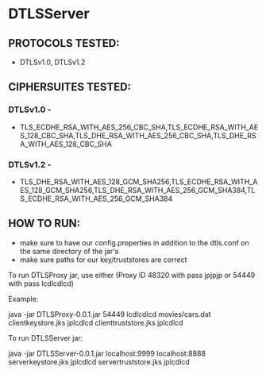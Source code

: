 # DTLSServer
## PROTOCOLS TESTED: 
- DTLSv1.0, DTLSv1.2

## CIPHERSUITES TESTED:
### DTLSv1.0 - 
- TLS_ECDHE_RSA_WITH_AES_256_CBC_SHA,TLS_ECDHE_RSA_WITH_AES_128_CBC_SHA,TLS_DHE_RSA_WITH_AES_256_CBC_SHA,TLS_DHE_RSA_WITH_AES_128_CBC_SHA
### DTLSv1.2 - 
- TLS_DHE_RSA_WITH_AES_128_GCM_SHA256,TLS_ECDHE_RSA_WITH_AES_128_GCM_SHA256,TLS_DHE_RSA_WITH_AES_256_GCM_SHA384,TLS_ECDHE_RSA_WITH_AES_256_GCM_SHA384

## HOW TO RUN:
- make sure to have our config.properties in addition to the dtls.conf on the same directory of the jar's
- make sure paths for our key/truststores are correct

To run DTLSProxy jar, use either (Proxy ID 48320 with pass jpjpjp or 54449 with pass lcdlcdlcd)

Example:

java -jar DTLSProxy-0.0.1.jar 54449 lcdlcdlcd movies/cars.dat  clientkeystore.jks jplcdlcd clienttruststore.jks jplcdlcd

To run DTLSServer jar:

java -jar DTLSServer-0.0.1.jar localhost:9999 localhost:8888 serverkeystore.jks jplcdlcd servertruststore.jks jplcdlcd
